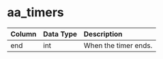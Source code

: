 # aa_timers

| Column | Data Type | Description |
| :--- | :--- | :--- |
| end | int | When the timer ends. |

